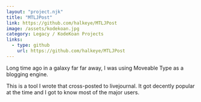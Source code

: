 ```yaml
---
layout: "project.njk"
title: "MTLJPost"
link: https://github.com/halkeye/MTLJPost
image: /assets/kodekoan.jpg
category: Legacy / KodeKoan Projects
links:
  - type: github
    url: https://github.com/halkeye/MTLJPost
---
```


Long time ago in a galaxy far far away, I was using Moveable Type as a blogging engine.

This is a tool I wrote that cross-posted to livejournal. It got decently popular at the time and I got to know most of the major users.
